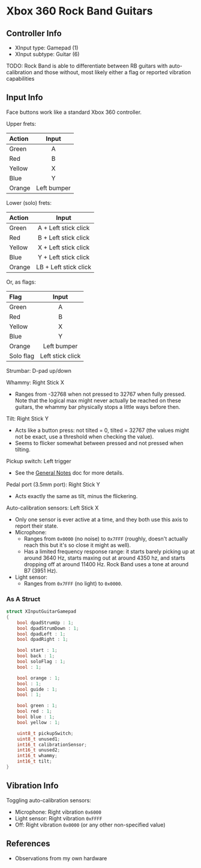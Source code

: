 # Xbox 360 Rock Band Guitars

## Controller Info

- XInput type: Gamepad (1)
- XInput subtype: Guitar (6)

TODO: Rock Band is able to differentiate between RB guitars with auto-calibration and those without, most likely either a flag or reported vibration capabilities

## Input Info

Face buttons work like a standard Xbox 360 controller.

Upper frets:

| Action | Input       |
| :----- | :---:       |
| Green  | A           |
| Red    | B           |
| Yellow | X           |
| Blue   | Y           |
| Orange | Left bumper |

Lower (solo) frets:

| Action | Input                 |
| :----- | :---:                 |
| Green  | A + Left stick click  |
| Red    | B + Left stick click  |
| Yellow | X + Left stick click  |
| Blue   | Y + Left stick click  |
| Orange | LB + Left stick click |

Or, as flags:

| Flag      | Input            |
| :---      | :---:            |
| Green     | A                |
| Red       | B                |
| Yellow    | X                |
| Blue      | Y                |
| Orange    | Left bumper      |
| Solo flag | Left stick click |

Strumbar: D-pad up/down

Whammy: Right Stick X

- Ranges from -32768 when not pressed to 32767 when fully pressed. Note that the logical max might never actually be reached on these guitars, the whammy bar physically stops a little ways before then.

Tilt: Right Stick Y

- Acts like a button press: not tilted = 0, tilted = 32767 (the values might not be exact, use a threshold when checking the value).
- Seems to flicker somewhat between pressed and not pressed when tilting.

Pickup switch: Left trigger

- See the [General Notes](General%20Notes.md) doc for more details.

Pedal port (3.5mm port): Right Stick Y

- Acts exactly the same as tilt, minus the flickering.

Auto-calibration sensors: Left Stick X

- Only one sensor is ever active at a time, and they both use this axis to report their state.
- Microphone:
  - Ranges from `0x0000` (no noise) to `0x7FFF` (roughly, doesn't actually reach this but it's so close it might as well).
  - Has a limited frequency response range: it starts barely picking up at around 3640 Hz, starts maxing out at around 4350 hz, and starts dropping off at around 11400 Hz. Rock Band uses a tone at around B7 (3951 Hz).
- Light sensor:
  - Ranges from `0x7FFF` (no light) to `0x0000`.

### As A Struct

```cpp
struct XInputGuitarGamepad
{
    bool dpadStrumUp : 1;
    bool dpadStrumDown : 1;
    bool dpadLeft : 1;
    bool dpadRight : 1;

    bool start : 1;
    bool back : 1;
    bool soloFlag : 1;
    bool : 1;

    bool orange : 1;
    bool : 1;
    bool guide : 1;
    bool : 1;

    bool green : 1;
    bool red : 1;
    bool blue : 1;
    bool yellow : 1;

    uint8_t pickupSwitch;
    uint8_t unused1;
    int16_t calibrationSensor;
    int16_t unused2;
    int16_t whammy;
    int16_t tilt;
}
```

## Vibration Info

Toggling auto-calibration sensors:

- Microphone: Right vibration `0x6000`
- Light sensor: Right vibration `0xFFFF`
- Off: Right vibration `0x0000` (or any other non-specified value)

## References

- Observations from my own hardware
